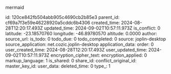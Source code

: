mermaid

id: 120ce842fb504abb905c4690cb2b85e3
parent_id: cf69a7f3e59e46228920a5cddc6b4306
created_time: 2024-08-28T12:20:17.493Z
updated_time: 2024-09-02T10:57:11.973Z
is_conflict: 0
latitude: -23.18570760
longitude: -46.89780570
altitude: 0.0000
author: 
source_url: 
is_todo: 0
todo_due: 0
todo_completed: 0
source: joplin-desktop
source_application: net.cozic.joplin-desktop
application_data: 
order: 0
user_created_time: 2024-08-28T12:20:17.493Z
user_updated_time: 2024-09-02T10:57:11.973Z
encryption_cipher_text: 
encryption_applied: 0
markup_language: 1
is_shared: 0
share_id: 
conflict_original_id: 
master_key_id: 
user_data: 
deleted_time: 0
type_: 1